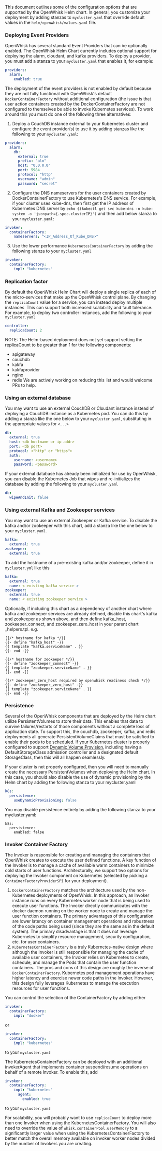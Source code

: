 <!--
#
# Licensed to the Apache Software Foundation (ASF) under one or more
# contributor license agreements.  See the NOTICE file distributed with
# this work for additional information regarding copyright ownership.
# The ASF licenses this file to You under the Apache License, Version 2.0
# (the "License"); you may not use this file except in compliance with
# the License.  You may obtain a copy of the License at
#
#     http://www.apache.org/licenses/LICENSE-2.0
#
# Unless required by applicable law or agreed to in writing, software
# distributed under the License is distributed on an "AS IS" BASIS,
# WITHOUT WARRANTIES OR CONDITIONS OF ANY KIND, either express or implied.
# See the License for the specific language governing permissions and
# limitations under the License.
#
-->

This document outlines some of the configuration options that are
supported by the OpenWhisk Helm chart.  In general, you customize your
deployment by adding stanzas to `mycluster.yaml` that override default
values in the `helm/openwhisk/values.yaml` file.

### Deploying Event Providers

OpenWhisk has several standard Event Providers that can be optionally enabled.
The OpenWhisk Helm Chart currently includes optional support for
deploying the alarm, cloudant, and kafka providers.
To deploy a provider, you must add a stanza to your `mycluster.yaml` that enables it,
for example:
```yaml
providers:
  alarm:
    enabled: true
```

The deployment of the event providers is not enabled by default because they
are not fully functional with OpenWhisk's default
`DockerContainerFactory` without additional configuration (the issue is that
user action containers created by the DockerContainerFactory are not configured to
themselves be able to invoke Kubernetes services). To work around this you must do one
of the following three alternatives:
1. Deploy a CouchDB instance external to your Kubernetes cluster and configure the event
provider(s) to use it by adding stanzas like the following to your `mycluster.yaml`:
```yaml
providers:
  alarm:
    db:
      external: true
      prefix: "alm"
      host: "0.0.0.0"
      port: 5984
      protocol: "http"
      username: "admin"
      password: "secret"
```
2. Configure the DNS nameservers for the user containers created by DockerContainerFactory to
use Kubernetes's DNS service.  For example, if your cluster uses kube-dns, then first
get the IP address of Kubernetes DNS server by `echo $(kubectl get svc kube-dns -n kube-system -o 'jsonpath={.spec.clusterIP}')`
and then add below stanza to your `mycluster.yaml`:
```yaml
invoker:
  containerFactory:
    nameservers: "<IP_Address_Of_Kube_DNS>"
```
3. Use the lower performance `KubernetesContainerFactory` by adding the following stanza
to your `mycluster.yaml`
```yaml
invoker:
  containerFactory:
    impl: "kubernetes"
```

### Replication factor

By default the OpenWhisk Helm Chart will deploy a single replica of each
of the micro-services that make up the OpenWhisk control plane. By
changing the `replicaCount` value for a service, you can instead deploy
multiple instances.  This can support both increased scalability and
fault tolerance. For example, to deploy two controller instances, add
the following to your `mycluster.yaml`

```yaml
controller:
  replicaCount: 2
```

NOTE: The Helm-based deployment does not yet support setting the replicaCount
to be greater than 1 for the following components:
- apigateway
- couchdb
- kakfa
- kakfaprovider
- nginx
- redis
We are actively working on reducing this list and would welcome PRs to help.

### Using an external database

You may want to use an external CouchDB or Cloudant instance instead
of deploying a CouchDB instance as a Kubernetes pod.  You can do this
by adding a stanza like the one below to your `mycluster.yaml`,
substituting in the appropriate values for `<...>`
```yaml
db:
  external: true
  host: <db hostname or ip addr>
  port: <db port>
  protocol: <"http" or "https">
  auth:
    username: <username>
    password: <password>
```

If your external database has already been initialized for use by OpenWhisk,
you can disable the Kubernetes Job that wipes and re-initializes the
database by adding the following to your `mycluster.yaml`
```yaml
db:
  wipeAndInit: false
```

### Using external Kafka and Zookeeper services

You may want to use an external Zookeeper or Kafka service.  To disable the kafka and/or zookeeper with this chart, add a stanza like the one below to your `mycluster.yaml`.
```yaml
kafka:
  external: true
zookeeper:
  external: true
```

To add the hostname of a pre-existing kafka and/or zookeeper, define it in `mycluster.yml` like this

```yaml
kafka:
  external: true
  name: < existing kafka service >
zookeeper:
  external: true
  name: < existing zookeeper service >

```

Optionally, if including this chart as a dependency of another chart where kafka and zookeeper services are already defined, disable this chart's kafka and zookeeper as shown above, and then define kafka_host, zookeeper_connect, and zookeeper_zero_host in your parent chart _helpers.tpl. e.g.
```
{{/* hostname for kafka */}}
{{- define "kafka_host" -}}
{{ template "kafka.serviceName" . }}
{{- end -}}

{{/* hostname for zookeeper */}}
{{- define "zookeeper_connect" -}}
{{ template "zookeeper.serviceName" . }}
{{- end -}}

{{/* zookeeper_zero_host required by openwhisk readiness check */}}
{{- define "zookeeper_zero_host" -}}
{{ template "zookeeper.serviceName" . }}
{{- end -}}
```

### Persistence

Several of the OpenWhisk components that are deployed by the Helm
chart utilize PersistentVolumes to store their data.  This enables
that data to survive failures/restarts of those components without a
complete loss of application state.  To support this, the
couchdb, zookeeper, kafka, and redis deployments all generate
PersistentVolumeClaims that must be satisfied to enable their pods to
be scheduled.  If your Kubernetes cluster is properly configured to support
[Dynamic Volume Provision](https://kubernetes.io/docs/concepts/storage/dynamic-provisioning/),
including having a DefaultStorageClass admission controller and a
designated default StorageClass, then this will all happen seamlessly.

If your cluster is not properly configured, then you will need to
manually create the necessary PersistentVolumes when deploying the
Helm chart. In this case, you should also disable the use of dynamic
provisioning by the Helm chart by adding the following stanza to your
mycluster.yaml
```yaml
k8s:
  persistence:
    useDynamicProvisioning: false
```

You may disable persistence entirely by adding the following stanza to
your mycluster.yaml:
```
k8s:
  persistence:
    enabled: false
```

### Invoker Container Factory

The Invoker is responsible for creating and managing the containers
that OpenWhisk creates to execute the user defined functions.  A key
function of the Invoker is to manage a cache of available warm
containers to minimize cold starts of user functions.
Architecturally, we support two options for deploying the Invoker
component on Kubernetes (selected by picking a
`ContainerFactoryProviderSPI` for your deployment).
  1. `DockerContainerFactory` matches the architecture used by the
      non-Kubernetes deployments of OpenWhisk.  In this approach, an
      Invoker instance runs on every Kubernetes worker node that is
      being used to execute user functions.  The Invoker directly
      communicates with the docker daemon running on the worker node
      to create and manage the user function containers.  The primary
      advantages of this configuration are lower latency on container
      management operations and robustness of the code paths being
      used (since they are the same as in the default system).  The
      primary disadvantage is that it does not leverage Kubernetes to
      simplify resource management, security configuration, etc. for
      user containers.
  2. `KubernetesContainerFactory` is a truly Kubernetes-native design
      where although the Invoker is still responsible for managing the
      cache of available user containers, the Invoker relies on Kubernetes to
      create, schedule, and manage the Pods that contain the user function
      containers. The pros and cons of this design are roughly the
      inverse of `DockerContainerFactory`.  Kubernetes pod management
      operations have higher latency and exercise newer code paths in
      the Invoker.  However, this design fully leverages Kubernetes to
      manage the execution resources for user functions.

You can control the selection of the ContainerFactory by adding either
```yaml
invoker:
  containerFactory:
    impl: "docker"
```
or
```yaml
invoker:
  containerFactory:
    impl: "kubernetes"
```
to your `mycluster.yaml`

The KubernetesContainerFactory can be deployed with an additional
invokerAgent that implements container suspend/resume operations on
behalf of a remote Invoker.  To enable this, add
```yaml
invoker:
  containerFactory:
    impl: "kubernetes"
      agent:
        enabled: true
```
to your `mycluster.yaml`

For scalability, you will probably want to use `replicaCount` to
deploy more than one Invoker when using the KubernetesContainerFactory.
You will also need to override the value of `whisk.containerPool.userMemory`
to a significantly larger value when using the KubernetesContainerFactory
to better match the overall memory available on invoker worker nodes divided by
the number of Invokers you are creating.

